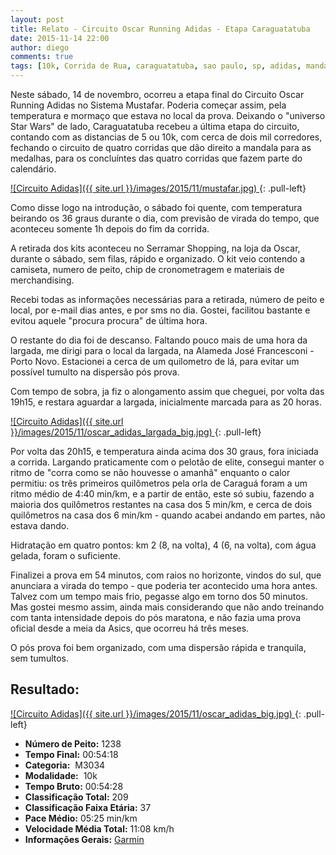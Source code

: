 ```yaml
---
layout: post
title: Relato - Circuito Oscar Running Adidas - Etapa Caraguatatuba
date: 2015-11-14 22:00
author: diego
comments: true
tags: [10k, Corrida de Rua, caraguatatuba, sao paulo, sp, adidas, mandala]
---
```


Neste sábado, 14 de novembro, ocorreu a etapa final do Circuito Oscar Running Adidas no Sistema Mustafar. Poderia começar assim, pela temperatura e mormaço que estava no local da prova. Deixando o "universo Star Wars" de lado, Caraguatatuba recebeu a última etapa do circuito, contando com as distancias de 5 ou 10k, com cerca de dois mil corredores, fechando o circuito de quatro corridas que dão direito a mandala para as medalhas, para os concluíntes das quatro corridas que fazem parte do calendário.

<a href="/images/2015/11/mustafar.jpg">
![Circuito Adidas]({{ site.url }}/images/2015/11/mustafar.jpg)
</a>
{: .pull-left}

Como disse logo na introdução, o sábado foi quente, com temperatura beirando os 36 graus durante o dia, com previsão de virada do tempo, que aconteceu somente 1h depois do fim da corrida.

A retirada dos kits aconteceu no Serramar Shopping, na loja da Oscar, durante o sábado, sem filas, rápido e organizado. O kit veio contendo a camiseta, numero de peito, chip de cronometragem e materiais de merchandising. 

Recebi todas as informações necessárias para a retirada, número de peito e local, por e-mail dias antes, e por sms no dia. Gostei, facilitou bastante e evitou aquele "procura procura" de última hora.

O restante do dia foi de descanso. Faltando pouco mais de uma hora da largada, me dirigi para o local da largada, na Alameda José Francesconi - Porto Novo. Estacionei a cerca de um quilometro de lá, para evitar um possível tumulto na dispersão pós prova.

Com tempo de sobra, ja fiz o alongamento assim que cheguei, por volta das 19h15, e restara aguardar a largada, inicialmente marcada para as 20 horas.

<a href="/images/2015/11/oscar_adidas_largada.jpg">
![Circuito Adidas]({{ site.url }}/images/2015/11/oscar_adidas_largada_big.jpg)
</a>
{: .pull-left}


Por volta das 20h15, e temperatura ainda acima dos 30 graus, fora iniciada a corrida. Largando praticamente com o pelotão de elite, consegui manter o ritmo de "corra como se não houvesse o amanhã" enquanto o calor permitiu: os três primeiros quilômetros pela orla de Caraguá foram a um ritmo médio de 4:40 min/km, e a partir de então, este só subiu, fazendo a maioria dos quilômetros restantes na casa dos 5 min/km, e cerca de dois quilômetros na casa dos 6 min/km - quando acabei andando em partes, não estava dando.

Hidratação em quatro pontos: km 2 (8, na volta), 4 (6, na volta), com água gelada, foram o suficiente. 

Finalizei a prova em 54 minutos, com raios no horizonte, vindos do sul, que anunciara a virada do tempo - que poderia ter acontecido uma hora antes. Talvez com um tempo mais frio, pegasse algo em torno dos 50 minutos. Mas gostei mesmo assim, ainda mais considerando que não ando treinando com tanta intensidade depois do pós maratona, e não fazia uma prova oficial desde a meia da Asics, que ocorreu há três meses.

O pós prova foi bem organizado, com uma dispersão rápida e tranquila, sem tumultos.

## Resultado:

<a href="/images/2015/11/oscar_adidas.jpg">
![Circuito Adidas]({{ site.url }}/images/2015/11/oscar_adidas_big.jpg)
</a>
{: .pull-left}

* **Número de Peito:** 1238
* **Tempo Final:** 00:54:18
* **Categoria:**  M3034
* **Modalidade:**  10k
* **Tempo Bruto:** 00:54:28
* **Classificação Total:**  209
* **Classificação Faixa Etária:**  37
* **Pace Médio:** 05:25 min/km
* **Velocidade Média Total:**  11:08 km/h
* **Informações Gerais:** <a href="#" target="_blank">Garmin</a>
